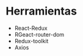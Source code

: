 <h1>Herramientas</h1>

<ul>
    <li>React-Redux</li>
    <li>RGeact-router-dom </li>
    <li>Redux-toolkit </li>
    <li>Axios</li>
</ul>
